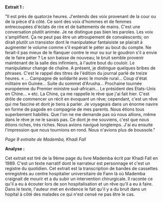 **Extrait 1 :**

"Il est près de quatorze heures. J'entends des voix provenant de la cour ou de la pièce d'à côté. Ce sont des voix d'hommes et de femmes entrecoupées d'éclats de rire et de battements de mains. C'est une conversation plutôt animée. Je ne distingue pas bien les paroles. Les voix s'amplifient. Ça ne peut pas être un attroupement de convalescents; on dirait plutôt un transistor dont le manipulateur fantaisiste se plairait à augmenter le volume comme s'il espérait le péter au bout du compte. Ne ferait-il pas mieux de le flanquer contre le mur ou sur le goudron s'il a envie de le faire péter ? Le son baisse de nouveau; le bruit semble provenir maintenant de la salle des infirmiers, à l'autre bout du couloir. Le manipulateur change de chaîne. A présent, je distingue quelques bribes de phrases. C'est le rappel des titres de l'édition du journal parlé de treize heures. « ... Campagne de solidarité avec le monde rural... Coup d'état militaire en Guinée... Suite du sommet d'Arusha... Prochaine tournée européenne du Premier ministre sud-africain... Le président des Etats-Unis en Chine... » etc. La Chine, ça me rappelle le rêve que j'ai fait hier. C'est drôle de commencer un récit en évoquant un rêve; cependant, c'est un rêve qui me fascine et dont je tiens à parler. Je voyageais dans un énorme navire en forme de pagode en compagnie de mes parents. Nous étions tous superbement habillés. Que l'on ne me demande pas où nous allions, même dans le rêve je ne le savais pas. Ce dont je me souviens, c'est que nous étions riches, très riches. Nous avions navigué longtemps. J'ai eu ensuite l'impression que nous tournions en rond. Nous n'avions plus de boussole."

*Page 9 extraite de Mademba, Khadi Fall*

**Analyse :**

Cet extrait est tiré de la 9ème page du livre Mademba écrit par Khadi Fall en 1989. C'est un texte narratif dont le narrateur est personnage et c'est un registre du quotidien. Cet extrait est la transcription de bandes de cassettes enregistrés au centre hospitalier universitaire de Fann là où Mademba craignait de mourir et a du subir un intervention chirurgicale. Il raconte ce qu'il a eu à écouter lors de son hospitalisation et un rêve qu'il a eu à faire. Dans le texte, l'auteur met en évidence le fait qu'il y a du bruit dans un hopital à côté des malades ce qui n'est censé ne pas être le cas.  